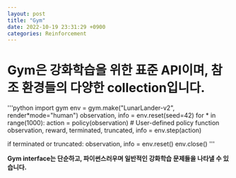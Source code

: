 ```yaml
---
layout: post
title: "Gym"
date: 2022-10-19 23:31:29 +0900
categories: Reinforcement
---
```


# Gym은 강화학습을 위한 표준 API이며, 참조 환경들의 다양한 collection입니다.

'''python
import gym
env = gym.make("LunarLander-v2", render*mode="human")
observation, info = env.reset(seed=42)
for * in range(1000):
action = policy(observation) # User-defined policy function
observation, reward, terminated, truncated, info = env.step(action)

if terminated or truncated:
observation, info = env.reset()
env.close()
'''

**Gym interface는 단순하고, 파이썬스러우며 일반적인 강화학습 문제들을 나타낼 수 있습니다.**
